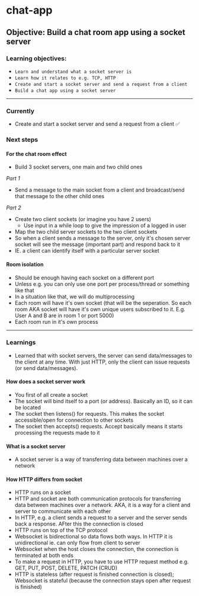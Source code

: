 # chat-app

## Objective: Build a chat room app using a socket server

### Learning objectives:
- `Learn and understand what a socket server is`
- `Learn how it relates to e.g. TCP, HTTP`
- `Create and start a socket server and send a request from a client`
- `Build a chat app using a socket server`

---

### Currently
- Create and start a socket server and send a request from a client ✅

### Next steps

#### For the chat room effect
- Build 3 socket servers, one main and two child ones

*Part 1*
- Send a message to the main socket from a client and broadcast/send that message to the other child ones

*Part 2*
- Create two client sockets (or imagine you have 2 users)
  - Use input in a while loop to give the impression of a logged in user
- Map the two child server sockets to the two client sockets
- So when a client sends a message to the server, only it's chosen server socket will see the message (important part) and respond back to it
- IE. a client can identify itself with a particular server socket

#### Room isolation
- Should be enough having each socket on a different port
- Unless e.g. you can only use one port per process/thread or something like that
- In a situation like that, we will do multiprocessing
- Each room will have it's own socket (that will be the seperation. So each room AKA socket will have it's own unique users subscribed to it. E.g. User A and B are in room 1 or port 5000)
- Each room run in it's own process

---

### Learnings
- Learned that with socket servers, the server can send data/messages to the client at any time. With just HTTP, only the client can issue requests (or send data/messages).

#### How does a socket server work
- You first of all create a socket
- The socket will bind itself to a port (or address). Basically an ID, so it can be located
- The socket then listens() for requests. This makes the socket accessible/open for connection to other sockets
- The socket then accepts() requests. Accept basically means it starts processing the requests made to it

#### What is a socket server
- A socket server is a way of transferring data between machines over a network

#### How HTTP differs from socket
- HTTP runs on a socket
- HTTP and socket are both communication protocols for transferring data between machines over a network. AKA, it is a way for a client and server to communicate with each other
- In HTTP, e.g. a client sends a request to a server and the server sends back a response. AFter this the connection is closed
- HTTP runs on top of the TCP protocol
- Websocket is bidirectional so data flows both ways. In HTTP it is unidirectional ie. can only flow from client to server
- Websocket when the host closes the connection, the connection is terminated at both ends
- To make a request in HTTP, you have to use HTTP request method e.g. GET, PUT, POST, DELETE, PATCH (CRUD)
- HTTP is stateless (after request is finished connection is closed); Websocket is stateful (because the connection stays open after request is finished)